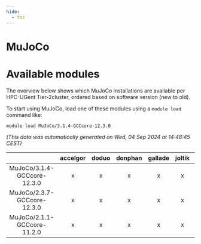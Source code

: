```yaml
---
hide:
  - toc
---
```


MuJoCo
======

# Available modules


The overview below shows which MuJoCo installations are available per HPC-UGent Tier-2cluster, ordered based on software version (new to old).

To start using MuJoCo, load one of these modules using a `module load` command like:

```shell
module load MuJoCo/3.1.4-GCCcore-12.3.0
```

*(This data was automatically generated on Wed, 04 Sep 2024 at 14:48:45 CEST)*  

| |accelgor|doduo|donphan|gallade|joltik|shinx|skitty|
| :---: | :---: | :---: | :---: | :---: | :---: | :---: | :---: |
|MuJoCo/3.1.4-GCCcore-12.3.0|x|x|x|x|x|x|x|
|MuJoCo/2.3.7-GCCcore-12.3.0|x|x|x|x|x|x|x|
|MuJoCo/2.1.1-GCCcore-11.2.0|x|x|x|x|x|-|x|
